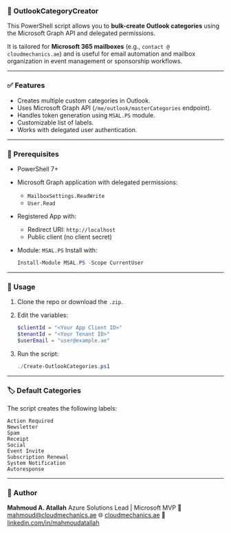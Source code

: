 
### 📘 OutlookCategoryCreator

This PowerShell script allows you to **bulk-create Outlook categories** using the Microsoft Graph API and delegated permissions.

It is tailored for **Microsoft 365 mailboxes** (e.g., `contact @ cloudmechanics.ae`) and is useful for email automation and mailbox organization in event management or sponsorship workflows.

---

### ✅ Features

* Creates multiple custom categories in Outlook.
* Uses Microsoft Graph API (`/me/outlook/masterCategories` endpoint).
* Handles token generation using `MSAL.PS` module.
* Customizable list of labels.
* Works with delegated user authentication.

---

### 🚀 Prerequisites

* PowerShell 7+
* Microsoft Graph application with delegated permissions:

  * `MailboxSettings.ReadWrite`
  * `User.Read`
* Registered App with:

  * Redirect URI: `http://localhost`
  * Public client (no client secret)
* Module: `MSAL.PS`
  Install with:

  ```powershell
  Install-Module MSAL.PS -Scope CurrentUser
  ```

---

### 🧾 Usage

1. Clone the repo or download the `.zip`.
2. Edit the variables:

   ```powershell
   $clientId = "<Your App Client ID>"
   $tenantId = "<Your Tenant ID>"
   $userEmail = "user@example.ae"
   ```
3. Run the script:

   ```powershell
   ./Create-OutlookCategories.ps1
   ```

---

### 🏷️ Default Categories

The script creates the following labels:

```plaintext
Action Required
Newsletter
Spam
Receipt
Social
Event Invite
Subscription Renewal
System Notification
Autoresponse
```

---

### 👤 Author

**Mahmoud A. Atallah**
Azure Solutions Lead | Microsoft MVP
📧 [mahmoud@cloudmechanics.ae](mailto:mahmoud@cloudmechanics.ae)
🌐 [cloudmechanics.ae](https://cloudmechanics.ae)
🔗 [linkedin.com/in/mahmoudatallah](https://linkedin.com/in/mahmoudatallah)

